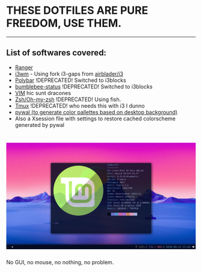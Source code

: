 # THESE DOTFILES ARE PURE FREEDOM, USE THEM.
---
## List of softwares covered:
- [Ranger](https://github.com/ranger/ranger)
- [i3wm](i3wm.org) - Using fork i3-gaps from [airblader/i3](https://github.com/Airblader/i3)
- [Polybar](https://github.com/jaagr/polybar) !DEPRECATED! Switched to i3blocks 
- [bumblebee-status](https://github.com/tobi-wan-kenobi/bumblebee-status) !DEPRECATED! Switched to i3blocks
- [VIM](https://github.com/vim/vim) hic sunt dracones
- [Zsh/Oh-my-zsh](https://github.com/robbyrussell/oh-my-zsh) !DEPRECATED! Using fish.
- [Tmux](https://github.com/tmux/tmux/wiki) !DEPRECATED! who needs this with i3 I dunno
- [pywal (to generate color pallettes based on desktop background)](https://github.com/dylanaraps/pywal)
- Also a Xsession file with settings to restore cached colorscheme generated by pywal
# ![desktop_result](screenshot.png "true beauty lies in detail")

No GUI, no mouse, no nothing, no problem.
